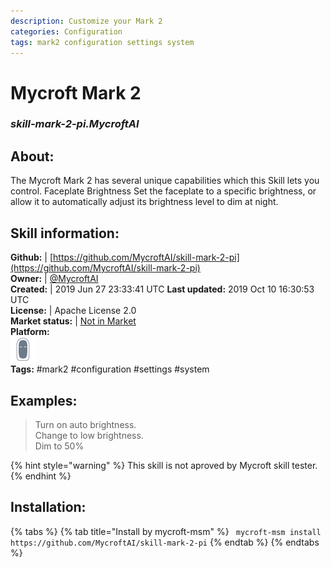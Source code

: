 ```yaml
--- 
description: Customize your Mark 2
categories: Configuration   
tags: mark2 configuration settings system   
---
```


# Mycroft Mark 2  
### _skill-mark-2-pi.MycroftAI_  
## About:  
The Mycroft Mark 2 has several unique capabilities which this Skill lets you
control.
Faceplate Brightness
Set the faceplate to a specific brightness, or allow it to automatically adjust
its brightness level to dim at night.

## Skill information:  
**Github:** | [https://github.com/MycroftAI/skill-mark-2-pi](https://github.com/MycroftAI/skill-mark-2-pi)  
**Owner:** | [@MycroftAI](https://github.com/MycroftAI)  
**Created:** | 2019 Jun 27 23:33:41 UTC  **Last updated:** 2019 Oct 10 16:30:53 UTC  
**License:** | Apache License 2.0  
**Market status:** | [Not in Market](https://market.mycroft.ai/skill/)  
**Platform:**  
 ![](../.gitbook/assets/mark-2-icon.png)   
**Tags:** \#mark2 \#configuration \#settings \#system   
## Examples:  
> Turn on auto brightness.  
> Change to low brightness.  
> Dim to 50%  
  
{% hint style="warning" %}
This skill is not aproved by Mycroft skill tester.
{% endhint %}
    
## Installation:  
{% tabs %}
{% tab title="Install by mycroft-msm" %}
``` mycroft-msm install https://github.com/MycroftAI/skill-mark-2-pi```
{% endtab %}
  {% endtabs %}
  